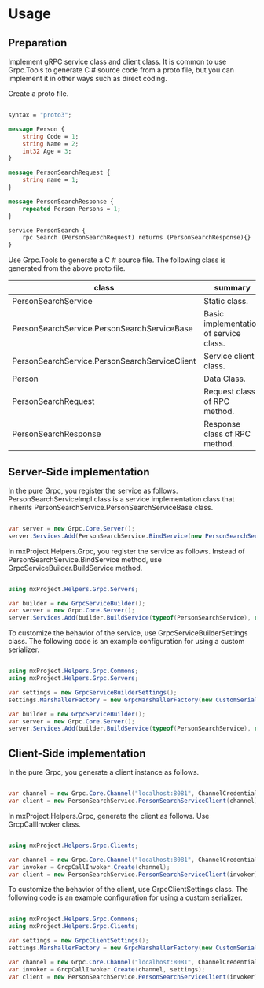 # Usage #

## Preparation ##

Implement gRPC service class and client class. It is common to use Grpc.Tools to generate C # source code from a proto file, but you can implement it in other ways such as direct coding.

Create a proto file.

```protobuf

syntax = "proto3";

message Person {
    string Code = 1;
    string Name = 2;
    int32 Age = 3;
}

message PersonSearchRequest {
	string name = 1;
}

message PersonSearchResponse {
	repeated Person Persons = 1;
}

service PersonSearch {
	rpc Search (PersonSearchRequest) returns (PersonSearchResponse){}
}

```

Use Grpc.Tools to generate a C # source file. The following class is generated from the above proto file.

|class|summary|
-|-
|PersonSearchService|Static class.|
|PersonSearchService.PersonSearchServiceBase|Basic implementation of service class.|
|PersonSearchService.PersonSearchServiceClient|Service client class.|
|Person|Data Class.|
|PersonSearchRequest|Request class of RPC method.|
|PersonSearchResponse|Response class of RPC method.|


## Server-Side implementation ##

In the pure Grpc, you register the service as follows.
PersonSearchServiceImpl class is a service implementation class that inherits PersonSearchService.PersonSearchServiceBase class.

```csharp

var server = new Grpc.Core.Server();
server.Services.Add(PersonSearchService.BindService(new PersonSearchServiceImpl()));

```

In mxProject.Helpers.Grpc, you register the service as follows.
Instead of PersonSearchService.BindService method, use GrpcServiceBuilder.BuildService method.

```csharp

using mxProject.Helpers.Grpc.Servers;

var builder = new GrpcServiceBuilder();
var server = new Grpc.Core.Server();
server.Services.Add(builder.BuildService(typeof(PersonSearchService), new PersonSearchServiceImpl()));

```

To customize the behavior of the service, use GrpcServiceBuilderSettings class.
The following code is an example configuration for using a custom serializer.

```csharp

using mxProject.Helpers.Grpc.Commons;
using mxProject.Helpers.Grpc.Servers;

var settings = new GrpcServiceBuilderSettings();
settings.MarshallerFactory = new GrpcMarshallerFactory(new CustomSerializer());

var builder = new GrpcServiceBuilder();
var server = new Grpc.Core.Server();
server.Services.Add(builder.BuildService(typeof(PersonSearchService), new PersonSearchServiceImpl(), settings));

```


## Client-Side implementation ##

In the pure Grpc, you generate a client instance as follows.

```csharp

var channel = new Grpc.Core.Channel("localhost:8081", ChannelCredentials.Insecure);
var client = new PersonSearchService.PersonSearchServiceClient(channel);

```

In mxProject.Helpers.Grpc, generate the client as follows.
Use GrcpCallInvoker class.

```csharp

using mxProject.Helpers.Grpc.Clients;

var channel = new Grpc.Core.Channel("localhost:8081", ChannelCredentials.Insecure);
var invoker = GrcpCallInvoker.Create(channel);
var client = new PersonSearchService.PersonSearchServiceClient(invoker);

```

To customize the behavior of the client, use GrpcClientSettings class.
The following code is an example configuration for using a custom serializer.

```csharp

using mxProject.Helpers.Grpc.Commons;
using mxProject.Helpers.Grpc.Clients;

var settings = new GrpcClientSettings();
settings.MarshallerFactory = new GrpcMarshallerFactory(new CustomSerializer());

var channel = new Grpc.Core.Channel("localhost:8081", ChannelCredentials.Insecure);
var invoker = GrcpCallInvoker.Create(channel, settings);
var client = new PersonSearchService.PersonSearchServiceClient(invoker);

```